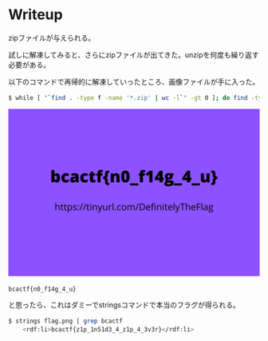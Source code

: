 # Writeup

zipファイルが与えられる。

試しに解凍してみると、さらにzipファイルが出てきた。unzipを何度も繰り返す必要がある。

以下のコマンドで再帰的に解凍していったところ、画像ファイルが手に入った。

```bash
$ while [ "`find . -type f -name '*.zip' | wc -l`" -gt 0 ]; do find -type f -name "*.zip" -exec unzip -- '{}' \; -exec rm -- '{}' \;; done
```

![](./extract/flag.png)

```
bcactf{n0_f14g_4_u}
```

と思ったら、これはダミーでstringsコマンドで本当のフラグが得られる。

```bash
$ strings flag.png | grep bcactf
    <rdf:li>bcactf{z1p_1n51d3_4_z1p_4_3v3r}</rdf:li>
```

<!-- bcactf{z1p_1n51d3_4_z1p_4_3v3r} -->
